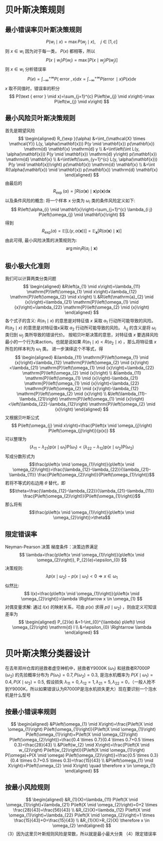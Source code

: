 # 贝叶斯决策规则
## 最小错误率贝叶斯决策规则
$$
P\left(w_{i} \mid x\right)=\max P\left(w_{j} \mid x\right), \quad j \in[1, c]
$$
则 $x \in w_{i}$
因为对于每一类， $P(x)$ 都相等，所以
$$
P\left(x \mid w_{i}\right) P\left(w_{i}\right)=\max \left[P\left(x \mid w_{j}\right) P\left(w_{j}\right)\right]
$$
则 $x \in w_{i}$
分析错误率
$$
P(e)=\int_{-\infty}^{+\infty} P(\text { error }, x) d x=\int_{-\infty}^{+\infty} P(\operatorname{error} \mid x) P(x) d x
$$
$x$ 取不同值时，错误率的积分
$$
P(\text { error } \mid x)=\sum_{j=1}^{c} P\left(w_{j} \mid x\right)-\max P\left(w_{j} \mid x\right)
$$
## 最小风险贝叶斯决策规则
首先是期望风险
$$
\begin{aligned}
R_{\exp }(\alpha) &=\int_{\mathcal{X} \times \mathcal{Y}} L(y, \alpha(\mathbf{x})) P(y \mid \mathbf{x}) p(\mathbf{x}) \mathrm{d} \mathbf{x} \mathrm{d} y \\
&=\int\left(\int L(y, \alpha(\mathbf{x})) P(y \mid \mathbf{x}) \mathrm{d} y\right) p(\mathbf{x}) \mathrm{d} \mathbf{x} \\
&=\int\left(\sum_{y=1}^{c} L(y, \alpha(\mathbf{x})) P(y \mid \mathbf{x})\right) p(\mathbf{x}) \mathrm{d} \mathbf{x} \\
&=\int R(\alpha(\mathbf{x}) \mid \mathbf{x}) p(\mathbf{x}) \mathrm{d} \mathbf{x}
\end{aligned}
$$
由最后的
$$
R_{\text {exp }}(\alpha)=\int R(\alpha(\mathbf{x}) \mid \mathbf{x}) p(\mathbf{x}) \mathrm{d} \mathbf{x}
$$
以及条件风险的概念: 将一个样本 $\mathrm{x}$ 分类为 $\omega_{i}$ 类的条件风险定义如下:
$$
R\left(\alpha_{i} \mid \mathbf{x}\right)=\sum_{j=1}^{c} \lambda_{i j} P\left(\omega_{j} \mid \mathbf{x}\right)
$$
得到
$$
R_{\exp }(\alpha)=\mathbb{E}[L(y, \alpha(\mathbf{x}))]=\mathbb{E}_{\mathbf{x}}[R(\alpha(\mathbf{x}) \mid \mathbf{x})]
$$
由此可得, 最小风险决策的决策规则为:
$$
\arg \min _{i} R\left(\alpha_{i} \mid \mathbf{x}\right)
$$
## 极小极大化准则
我们可以计算两类分类问题
$$
\begin{aligned}
&R\left(a_{1} \mid x\right)=\lambda_{11} \mathrm{P}\left(\omega_{1} \mid x\right)+\lambda_{12} \mathrm{P}\left(\omega_{2} \mid x\right) \\
&R\left(\mathrm{a}_{2} \mid {x}\right)=\lambda_{21} \mathrm{P}\left(\omega_{1} \mid {x}\right)+\lambda_{22} \mathrm{P}\left(\omega_{2} \mid {x}\right)
\end{aligned}
$$
各个式子的含义:
$R\left(a_{1} \mid {x}\right)$ 的意思是对特征值 ${x}$ 采取 $a_{1}$ 行动所可能导致的风险。
$R\left(a_{2} \mid x\right)$ 的意思是对特征值x采取 $a_{2}$ 行动所可能导致的风险。
$\lambda_{i j}$ 的含义是将 $\omega_{i}$ 类归到 $\omega_{j}$ 类所导致的错误代价。
按昭贝叶斯决策的意思，对特征值 $x$ 要选择风险最小的一个行为来action。也就是说如果 $R\left(a_{1} \mid {x}\right)<R\left(a_{2} \mid {x}\right)$ ，那么将特征值 $x$ 所在的样本判为 $\omega_{1}$ 类。
进一步演绎这个不等式，得
$$
\begin{aligned}
&\lambda_{11} \mathrm{P}\left(\omega_{1} \mid {x}\right)+\lambda_{12} \mathrm{P}\left(\omega_{2} \mid {x}\right)<\lambda_{21} \mathrm{P}\left(\omega_{1} \mid {x}\right)+\lambda_{22} \mathrm{P}\left(\omega_{2} \mid {x}\right) \\
&\lambda_{11} \mathrm{P}\left(\omega_{1} \mid {x}\right)-\lambda_{21} \mathrm{P}\left(\omega_{1} \mid {x}\right)<\lambda_{22} \mathrm{P}\left(\omega_{2} \mid {x}\right)-\lambda_{12} \mathrm{P}\left(\omega_{2} \mid {x}\right) \\
&\left(\lambda_{11}-\lambda_{21}\right) \mathrm{P}\left(\omega_{1} \mid {x}\right)<\left(\lambda_{22}-\lambda_{12}\right) \mathrm{P}\left(\omega_{2} \mid {x}\right)
\end{aligned}
$$
又根据贝叶斯公式
$$
P\left(\omega_{j} \mid x\right)=\frac{P\left(x \mid \omega_{j}\right) P\left(\omega_{j}\right)}{p(x)}
$$
可以整理为
$$\left(\lambda_{11}-\lambda_{21}\right) \mathrm{p}\left({x} \mid \omega_{1}\right) \mathrm{P}\left(\omega_{1}\right)<\left(\lambda_{22}-\lambda_{12}\right) \mathrm{p}\left({x} \mid \omega_{2}\right) \mathrm{P}\left(\omega_{2}\right)$$
写成分数形式为
$$\frac{p\left(x \mid \omega_{1}\right)}{p\left(x \mid \omega_{2}\right)}>\frac{\lambda_{12}-\lambda_{22}}{\lambda_{21}-\lambda_{11}} \frac{P\left(\omega_{2}\right)}{P\left(\omega_{1}\right)}$$
若将不等式的右边用 $\theta$ 替代，即
$$\theta=\frac{\lambda_{12}-\lambda_{22}}{\lambda_{21}-\lambda_{11}} \frac{P\left(\omega_{2}\right)}{P\left(\omega_{1}\right)}$$
那么将有
$$\frac{p\left(x \mid \omega_{1}\right)}{p\left(x \mid \omega_{2}\right)}>\theta$$

## 限定错误率
Neyman-Pearson 决策
梯度条件：决策边界满足
$$
\lambda=\frac{p\left(x \mid \omega_{1}\right)}{p\left(x \mid \omega_{2}\right)}, P_{2}(e)=\epsilon_{0}
$$
决策规则:
$$
\lambda p\left(x \mid \omega_{2}\right)-p\left(x \mid \omega_{1}\right)<0 \Rightarrow x \in \omega_{1}
$$
似然比:
$$
l(x)=\frac{p\left(x \mid \omega_{1}\right)}{p\left(x \mid \omega_{2}\right)}>\lambda \Rightarrow x \in \omega_{1}
$$
对偶变量求解: 通过 $l(x)$ 的映射关系，可由 $p(x)$ 求得 $p\left(l \mid \omega_{2}\right)$ ，则由定义可知误差率为
$$
\begin{aligned}
P_{2}(e) &=1-\int_{0}^{\lambda} p\left(l \mid \omega_{2}\right) \mathrm{d} l \\
&=\epsilon_{0} \Rightarrow \lambda
\end{aligned}
$$
# 贝叶斯决策分类器设计 
在去年郑州仓库的拯救者虚空神机中，拯救者Y9000K $\left(\omega_{1}\right)$ 和拯救者R7000P $\left(\omega_{2}\right)$ 的先验概率分布为 $P\left(\omega_{1}\right)=0.7, P\left(\omega_{2}\right)=0.3$, 是泡水机概率为 $P\left(X \mid \omega_{1}\right)=0.4, P\left(X \mid \omega_{2}\right)=0.5$, 假设损失 $\lambda_{11}=0, \lambda_{12}=1, \lambda_{21}=5, \lambda_{22}=0$，（一般人抢不到Y9000K，所以如果错误认为R7000P是泡水机损失更大）现在要识别一个泡水机是什么型号
## 按最小错误率规则
$$
\begin{aligned}
&P\left(\omega_{1} \mid X\right)=\frac{P\left(X \mid \omega_{1}\right) P\left(\omega_{1}\right)}{P\left(X \mid \omega_{1}\right) P\left(\omega_{1}\right)+P\left(X \mid \omega_{2}\right) P\left(\omega_{2}\right)}=\frac{0.4 \times 0.7}{0.4 \times 0.7+0.5 \times 0.3}=\frac{28}{43} \\
&P\left(w_{2} \mid X\right)=\frac{P\left(X \mid w_{2}\right) P\left(w_{2}\right)}{P\left(X \mid \omega_{1}\right) P(\omega)+P(X \mid \omega) P\left(\omega_{2}\right)}=\frac{0.5 \times 0.3}{0.4 \times 0.7+0.5 \times 0.3}=\frac{15}{43} \\
&P\left(\omega_{1} \mid X\right)>P\left(\omega_{2} \mid X\right) \quad \therefore x \in \omega_{1}
\end{aligned}
$$ 
## 按最小风险规则
$$
\begin{aligned}
&R_{1}(X)=\lambda_{11} P\left(X \mid \omega_{1}\right)+\lambda_{21} P\left(X \mid \omega_{2}\right)=0+2 \times \frac{28}{43}=\frac{56}{43} \\
&R_{2}(X)=\lambda_{12} P\left(X \mid \omega_{1}\right)+\lambda_{22} P\left(X \mid \omega_{2}\right)=1 \times \frac{15}{43}+0=\frac{15}{43} \\
&R_{1}(X)>R_{2}(X) \therefore x \in \omega_{2}
\end{aligned}
$$
（3）因为这里贝叶斯规则风险是常数，所以就是最小最大分类 
（4）限定错误率
